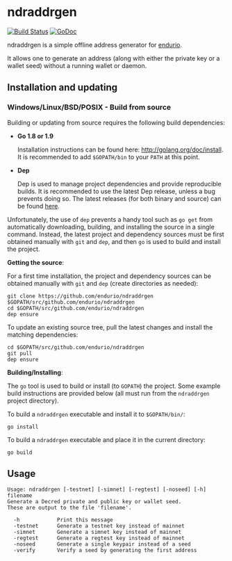 ndraddrgen
====

[![Build Status](https://travis-ci.org/endurio/ndraddrgen.png?branch=master)](https://travis-ci.org/endurio/ndraddrgen)
[![GoDoc](https://godoc.org/github.com/endurio/ndraddrgen?status.png)](http://godoc.org/github.com/endurio/ndraddrgen)


ndraddrgen is a simple offline address generator for [endurio](https://endurio.io/).

It allows one to generate an address (along with either the private
key or a wallet seed) without a running wallet or daemon.

## Installation and updating

### Windows/Linux/BSD/POSIX - Build from source

Building or updating from source requires the following build dependencies:

- **Go 1.8 or 1.9**

  Installation instructions can be found here: http://golang.org/doc/install.
  It is recommended to add `$GOPATH/bin` to your `PATH` at this point.

- **Dep**

  Dep is used to manage project dependencies and provide reproducible builds.
  It is recommended to use the latest Dep release, unless a bug prevents doing
  so.  The latest releases (for both binary and source) can be found
  [here](https://github.com/golang/dep/releases).

Unfortunately, the use of `dep` prevents a handy tool such as `go get` from
automatically downloading, building, and installing the source in a single
command.  Instead, the latest project and dependency sources must be first
obtained manually with `git` and `dep`, and then `go` is used to build and
install the project.

**Getting the source**:

For a first time installation, the project and dependency sources can be
obtained manually with `git` and `dep` (create directories as needed):

```
git clone https://github.com/endurio/ndraddrgen $GOPATH/src/github.com/endurio/ndraddrgen
cd $GOPATH/src/github.com/endurio/ndraddrgen
dep ensure
```

To update an existing source tree, pull the latest changes and install the
matching dependencies:

```
cd $GOPATH/src/github.com/endurio/ndraddrgen
git pull
dep ensure
```

**Building/Installing**:

The `go` tool is used to build or install (to `GOPATH`) the project.  Some
example build instructions are provided below (all must run from the `ndraddrgen`
project directory).

To build a `ndraddrgen` executable and install it to `$GOPATH/bin/`:

```
go install
```

To build a `ndraddrgen` executable and place it in the current directory:

```
go build
```

## Usage

```
Usage: ndraddrgen [-testnet] [-simnet] [-regtest] [-noseed] [-h] filename
Generate a Decred private and public key or wallet seed.
These are output to the file 'filename'.

  -h 		    Print this message
  -testnet 	    Generate a testnet key instead of mainnet
  -simnet       Generate a simnet key instead of mainnet
  -regtest      Generate a regtest key instead of mainnet
  -noseed       Generate a single keypair instead of a seed
  -verify 	    Verify a seed by generating the first address
```

